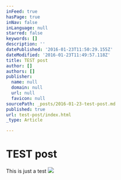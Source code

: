 ```yaml
---
inFeed: true
hasPage: true
inNav: false
inLanguage: null
starred: false
keywords: []
description: ''
datePublished: '2016-01-23T11:50:29.155Z'
dateModified: '2016-01-23T11:49:57.118Z'
title: TEST post
author: []
authors: []
publisher:
  name: null
  domain: null
  url: null
  favicon: null
sourcePath: _posts/2016-01-23-test-post.md
published: true
url: test-post/index.html
_type: Article

---
```

# TEST post

This is just a test
![](https://the-grid-user-content.s3-us-west-2.amazonaws.com/7ec1faca-ada2-439a-9df2-315f9765d154.jpg)